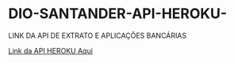 # DIO-SANTANDER-API-HEROKU-
LINK DA API DE EXTRATO E APLICAÇÕES BANCÁRIAS

[Link da API HEROKU Aqui](https://dio-bankline-api-farley.herokuapp.com/swagger-ui/index.html)
